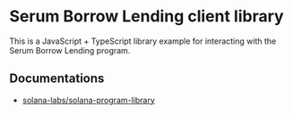 # Serum Borrow Lending client library


This is a JavaScript + TypeScript library example for interacting with the Serum Borrow Lending program.

## Documentations
- [solana-labs/solana-program-library](https://github.com/solana-labs/solana-program-library/tree/master/token-lending/js)